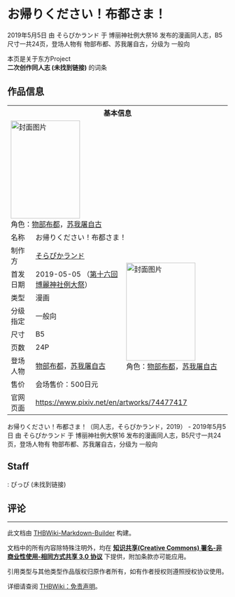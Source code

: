 # お帰りください！布都さま！

<!-- source html: G:\repos\THBWiki-Markdown-Builder\THBWikiMarkdown\Temp\main\c\cb\ns0%3A%E3%81%8A%E5%B8%B0%E3%82%8A%E3%81%8F%E3%81%A0%E3%81%95%E3%81%84%EF%BC%81%E5%B8%83%E9%83%BD%E3%81%95%E3%81%BE%EF%BC%81.html -->

2019年5月5日 由 そらぴかランド 于 博丽神社例大祭16 发布的漫画同人志，B5尺寸一共24页，登场人物有 物部布都、苏我屠自古，分级为 一般向

本页是关于东方Project  
 **二次创作同人志 (未找到链接)** 的词条
## 作品信息

<table><tbody><tr><th colspan="3">基本信息</th></tr><tr><td class="cover-artwork-mobile" colspan="2"><a href="./文件-お帰りください！布都さま！封面.png.md" class="image" title="封面图片"><img alt="封面图片" src="https://upload.thwiki.cc/thumb/5/5a/%E3%81%8A%E5%B8%B0%E3%82%8A%E3%81%8F%E3%81%A0%E3%81%95%E3%81%84%EF%BC%81%E5%B8%83%E9%83%BD%E3%81%95%E3%81%BE%EF%BC%81%E5%B0%81%E9%9D%A2.png/158px-%E3%81%8A%E5%B8%B0%E3%82%8A%E3%81%8F%E3%81%A0%E3%81%95%E3%81%84%EF%BC%81%E5%B8%83%E9%83%BD%E3%81%95%E3%81%BE%EF%BC%81%E5%B0%81%E9%9D%A2.png" decoding="async" loading="lazy" width="158" height="224" srcset="https://upload.thwiki.cc/thumb/5/5a/%E3%81%8A%E5%B8%B0%E3%82%8A%E3%81%8F%E3%81%A0%E3%81%95%E3%81%84%EF%BC%81%E5%B8%83%E9%83%BD%E3%81%95%E3%81%BE%EF%BC%81%E5%B0%81%E9%9D%A2.png/237px-%E3%81%8A%E5%B8%B0%E3%82%8A%E3%81%8F%E3%81%A0%E3%81%95%E3%81%84%EF%BC%81%E5%B8%83%E9%83%BD%E3%81%95%E3%81%BE%EF%BC%81%E5%B0%81%E9%9D%A2.png 1.5x, https://upload.thwiki.cc/thumb/5/5a/%E3%81%8A%E5%B8%B0%E3%82%8A%E3%81%8F%E3%81%A0%E3%81%95%E3%81%84%EF%BC%81%E5%B8%83%E9%83%BD%E3%81%95%E3%81%BE%EF%BC%81%E5%B0%81%E9%9D%A2.png/316px-%E3%81%8A%E5%B8%B0%E3%82%8A%E3%81%8F%E3%81%A0%E3%81%95%E3%81%84%EF%BC%81%E5%B8%83%E9%83%BD%E3%81%95%E3%81%BE%EF%BC%81%E5%B0%81%E9%9D%A2.png 2x" data-file-width="2263" data-file-height="3203"></a><div class="cover-char">角色：<a href="./物部布都.md" title="物部布都">物部布都</a>，<a href="./苏我屠自古.md" title="苏我屠自古">苏我屠自古</a></div></td>
</tr><tr><td class="label">名称</td><td colspan="2"> お帰りください！布都さま！ </td></tr><tr><td class="label">制作方</td><td><a href="./そらぴかランド.md" title="そらぴかランド">そらぴかランド</a></td><td class="cover-artwork" rowspan="8" style="min-width:224px;"><a href="./文件-お帰りください！布都さま！封面.png.md" class="image" title="封面图片"><img alt="封面图片" src="https://upload.thwiki.cc/thumb/5/5a/%E3%81%8A%E5%B8%B0%E3%82%8A%E3%81%8F%E3%81%A0%E3%81%95%E3%81%84%EF%BC%81%E5%B8%83%E9%83%BD%E3%81%95%E3%81%BE%EF%BC%81%E5%B0%81%E9%9D%A2.png/158px-%E3%81%8A%E5%B8%B0%E3%82%8A%E3%81%8F%E3%81%A0%E3%81%95%E3%81%84%EF%BC%81%E5%B8%83%E9%83%BD%E3%81%95%E3%81%BE%EF%BC%81%E5%B0%81%E9%9D%A2.png" decoding="async" loading="lazy" width="158" height="224" srcset="https://upload.thwiki.cc/thumb/5/5a/%E3%81%8A%E5%B8%B0%E3%82%8A%E3%81%8F%E3%81%A0%E3%81%95%E3%81%84%EF%BC%81%E5%B8%83%E9%83%BD%E3%81%95%E3%81%BE%EF%BC%81%E5%B0%81%E9%9D%A2.png/237px-%E3%81%8A%E5%B8%B0%E3%82%8A%E3%81%8F%E3%81%A0%E3%81%95%E3%81%84%EF%BC%81%E5%B8%83%E9%83%BD%E3%81%95%E3%81%BE%EF%BC%81%E5%B0%81%E9%9D%A2.png 1.5x, https://upload.thwiki.cc/thumb/5/5a/%E3%81%8A%E5%B8%B0%E3%82%8A%E3%81%8F%E3%81%A0%E3%81%95%E3%81%84%EF%BC%81%E5%B8%83%E9%83%BD%E3%81%95%E3%81%BE%EF%BC%81%E5%B0%81%E9%9D%A2.png/316px-%E3%81%8A%E5%B8%B0%E3%82%8A%E3%81%8F%E3%81%A0%E3%81%95%E3%81%84%EF%BC%81%E5%B8%83%E9%83%BD%E3%81%95%E3%81%BE%EF%BC%81%E5%B0%81%E9%9D%A2.png 2x" data-file-width="2263" data-file-height="3203"></a><div class="cover-char">角色：<a href="./物部布都.md" title="物部布都">物部布都</a>，<a href="./苏我屠自古.md" title="苏我屠自古">苏我屠自古</a></div></td>
</tr><tr><td class="label">首发日期</td><td>2019-05-05&#160;（<a href="/展会作品列表?e=%E5%8D%9A%E4%B8%BD%E7%A5%9E%E7%A4%BE%E4%BE%8B%E5%A4%A7%E7%A5%AD%2316">第十六回 博麗神社例大祭</a>）</td></tr><tr><td class="label">类型</td><td>漫画</td></tr><tr><td class="label">分级指定</td><td>一般向</td></tr><tr><td class="label">尺寸</td><td>B5</td></tr><tr><td class="label">页数</td><td>24P</td></tr><tr><td class="label">登场人物</td><td><a href="./物部布都.md" title="物部布都">物部布都</a>，<a href="./苏我屠自古.md" title="苏我屠自古">苏我屠自古</a></td></tr><tr><td class="label">售价</td><td>会场售价：500日元</td></tr>
<tr><td class="label">官网页面</td><td colspan="2"><a rel="nofollow" class="external free" href="https://www.pixiv.net/en/artworks/74477417">https://www.pixiv.net/en/artworks/74477417</a></td></tr></tbody></table>

お帰りください！布都さま！（同人志，そらぴかランド，2019） - 2019年5月5日 由 そらぴかランド 于 博丽神社例大祭16 发布的漫画同人志，B5尺寸一共24页，登场人物有 物部布都、苏我屠自古，分级为 一般向
## Staff
: ぴっぴ (未找到链接)

## 评论




---

此文档由 [THBWiki-Markdown-Builder](https://github.com/Delsin-Yu/THBWiki-Markdown-Builder) 构建。

文档中的所有内容除特殊注明外，均在 [**知识共享(Creative Commons) 署名-非商业性使用-相同方式共享 3.0 协议**](https://creativecommons.org/licenses/by-sa/3.0/deed.zh-hans) 下提供，附加条款亦可能应用。

引用类型与其他类型作品版权归原作者所有，如有作者授权则遵照授权协议使用。

详细请查阅 [THBWiki：免责声明](https://thbwiki.cc/THBWiki:%E5%85%8D%E8%B4%A3%E5%A3%B0%E6%98%8E)。

